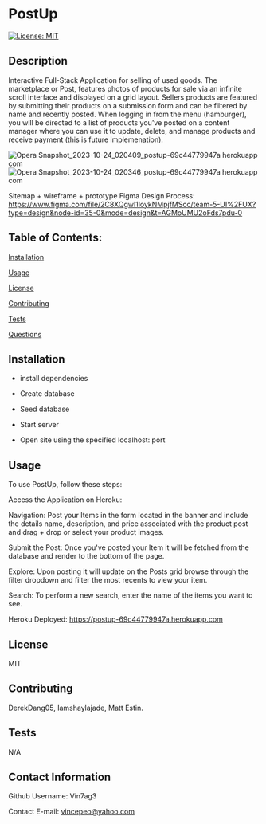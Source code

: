 
# PostUp
[![License: MIT](https://img.shields.io/badge/License-MIT-yellow.svg)](https://opensource.org/licenses/MIT)

## Description

Interactive Full-Stack Application for selling of used goods. The marketplace or Post, features photos of products for sale via an infinite scroll interface and displayed on a grid layout. Sellers products are featured by submitting their products on a submission form and can be filtered by name and recently posted. When logging in from the menu (hamburger), you will be directed to a list of products you've posted on a content manager where you can use it to update, delete, and manage products and receive payment (this is future implemenation).

![Opera Snapshot_2023-10-24_020409_postup-69c44779947a herokuapp com](https://github.com/Vin7ag3/team5/assets/48032663/41e4b39c-34c6-469a-a3cf-530680bb43f3)
![Opera Snapshot_2023-10-24_020346_postup-69c44779947a herokuapp com](https://github.com/Vin7ag3/team5/assets/48032663/89ff6a6e-13c6-4f11-929f-75a1a9856045)

Sitemap + wireframe + prototype
Figma Design Process: https://www.figma.com/file/2C8XQgwl1loykNMpjfMScc/team-5-UI%2FUX?type=design&node-id=35-0&mode=design&t=AGMoUMU2oFds7pdu-0

## Table of Contents:

[Installation](#installation)

[Usage](#usage)

[License](#license)

[Contributing](#contributing)

[Tests](#tests)

[Questions](#contact-information)

## Installation

+ install dependencies

+ Create database

+ Seed database

+ Start server

+ Open site using the specified localhost: port

## Usage

To use PostUp, follow these steps:

Access the Application on Heroku: 

Navigation: Post your Items in the form located in the banner and include the details name, description, and price associated with the product post and drag + drop or select your product images.

Submit the Post: Once you've posted your Item it will be fetched from the database and render to the bottom of the page.

Explore: Upon posting it will update on the Posts grid browse through the filter dropdown and filter the most recents to view your item.

Search: To perform a new search, enter the name of the items you want to see.

Heroku Deployed: https://postup-69c44779947a.herokuapp.com

## License

MIT

## Contributing

DerekDang05, Iamshaylajade, Matt Estin.

## Tests

N/A 

## Contact Information

Github Username: Vin7ag3

Contact E-mail: vincepeo@yahoo.com
